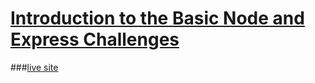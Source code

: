 # [Introduction to the Basic Node and Express Challenges](https://www.freecodecamp.org/learn/apis-and-microservices/basic-node-and-express/)
###[live site]( https://pure-earth-63692.herokuapp.com/)
